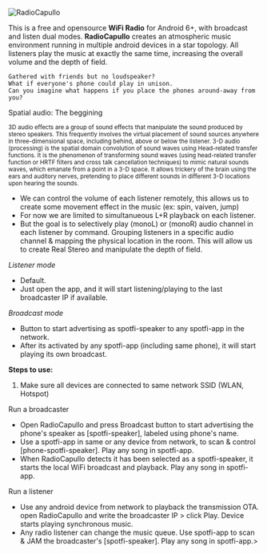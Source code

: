 ![RadioCapullo](https://avatars.githubusercontent.com/u/152348732)

This is a free and opensource **WiFi Radio** for Android 6+, with broadcast and listen dual modes.
**RadioCapullo** creates an atmospheric music environment running in multiple android devices in a star topology. 
All listeners play the music at exactly the same time, increasing the overall volume and the depth of field.

```
Gathered with friends but no loudspeaker?
What if everyone's phone could play in unison. 
Can you imagine what happens if you place the phones around-away from you?
```

Spatial audio: The beggining

<sub>
3D audio effects are a group of sound effects that manipulate the sound produced by stereo speakers. This frequently involves the virtual placement of sound sources anywhere in three-dimensional space, including behind, above or below the listener.
3-D audio (processing) is the spatial domain convolution of sound waves using Head-related transfer functions. It is the phenomenon of transforming sound waves (using head-related transfer function or HRTF filters and cross talk cancellation techniques) to mimic natural sounds waves, which emanate from a point in a 3-D space. It allows trickery of the brain using the ears and auditory nerves, pretending to place different sounds in different 3-D locations upon hearing the sounds.
</sub>

 - We can control the volume of each listener remotely, this allows us to create some movement effect in the music (ex: spin, vaiven, jump)
 - For now we are limited to simultanueous L+R playback on each listener. 
 - But the goal is to selectively play (monoL) or (monoR) audio channel in each listener by command. Grouping listeners in a specific audio channel & mapping the physical location in the room. This will allow us to create Real Stereo and manipulate the depth of field.


*Listener mode*
 - Default.
 - Just open the app, and it will start listening/playing to the last broadcaster IP if available.

*Broadcast mode*
 - Button to start advertising as spotfi-speaker to any spotfi-app in the network.
 - After its activated by any spotfi-app (including same phone), it will start playing its own broadcast.


**Steps to use:**
 1. Make sure all devices are connected to same network SSID (WLAN, Hotspot) 

Run a broadcaster
 - Open RadioCapullo and press Broadcast button to start advertising the phone's speaker as [spotfi-speaker], labeled using phone's name.
 - Use a spotfi-app in same or any device from network, to scan & control [phone-spotfi-speaker]. Play any song in spotfi-app.
 - When RadioCapullo detects it has been selected as a spotfi-speaker, it starts the local WiFi broadcast and playback. Play any song in spotfi-app.
  
Run a listener
 - Use any android device from network to playback the transmission OTA. open RadioCapullo and write the broadcaster IP > click Play. Device starts playing synchronous music.
 - Any radio listener can change the music queue. Use spotfi-app to scan & JAM the broadcaster's [spotfi-speaker]. Play any song in spotfi-app.>
